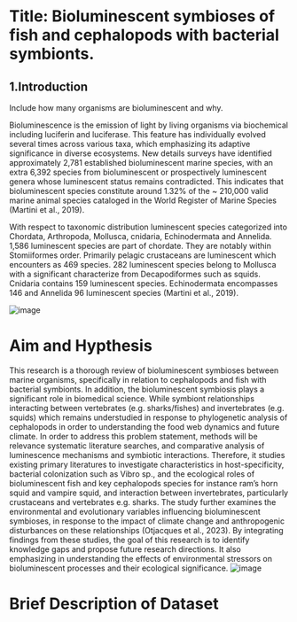 # Title: Bioluminescent symbioses of fish and cephalopods with bacterial symbionts.

## 1.Introduction

Include how many organisms are bioluminescent and why.

Bioluminescence is the emission of light by living organisms via biochemical including luciferin and luciferase. This feature has individually evolved several times across various taxa, which emphasizing its adaptive significance in diverse ecosystems. New details surveys have identified approximately 2,781 established bioluminescent marine species, with an extra 6,392 species from bioluminescent or prospectively luminescent genera whose luminescent status remains contradicted. This indicates that bioluminescent species constitute around 1.32% of the ~ 210,000 valid marine animal species cataloged in the World Register of Marine Species (Martini et al., 2019).

With respect to taxonomic distribution luminescent species categorized into Chordata, Arthropoda, Mollusca, cnidaria, Echinodermata and Annelida. 1,586 luminescent species are part of chordate. They are notably within Stomiiformes order. Primarily pelagic crustaceans are luminescent which encounters as 469 species. 282 luminescent species belong to Mollusca with a significant characterize from Decapodiformes such as squids. Cnidaria contains 159 luminescent species. Echinodermata encompasses 146 and Annelida 96 luminescent species (Martini et al., 2019).

![image](https://github.com/user-attachments/assets/f495f121-c6d0-4f17-aa5c-10dc71d6811b)

# Aim and Hypthesis

This research is a thorough review of bioluminescent symbioses between marine organisms, specifically in relation to cephalopods and fish with bacterial symbionts. In addition, the bioluminescent symbiosis plays a significant role in biomedical science. While symbiont relationships interacting between vertebrates (e.g. sharks/fishes) and invertebrates (e.g. squids) which remains understudied in response to phylogenetic analysis of cephalopods in order to understanding the food web dynamics and future climate. In order to address this problem statement, methods will be relevance systematic literature searches, and comparative analysis of luminescence mechanisms and symbiotic interactions. Therefore, it studies existing primary literatures to investigate characteristics in host-specificity, bacterial colonization such as Vibro sp., and the ecological roles of bioluminescent fish and key cephalopods species for instance ram’s horn squid and vampire squid, and interaction between invertebrates, particularly crustaceans and vertebrates e.g. sharks. The study further examines the environmental and evolutionary variables influencing bioluminescent symbioses, in response to the impact of climate change and anthropogenic disturbances on these relationships (Otjacques et al., 2023). By integrating findings from these studies, the goal of this research is to identify knowledge gaps and propose future research directions. It also emphasizing in understanding the effects of environmental stressors on bioluminescent processes and their ecological significance.
![image](https://github.com/user-attachments/assets/dc88de91-85c9-4f24-8187-811e7a52c92d)

# Brief Description of Dataset





